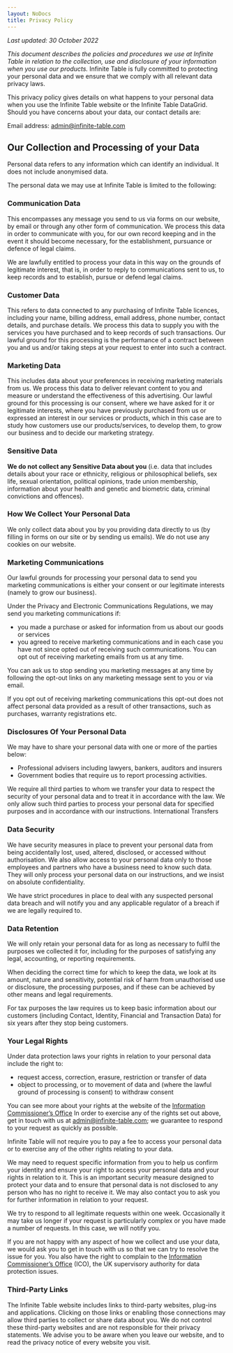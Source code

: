 ```yaml
---
layout: NoDocs
title: Privacy Policy
---
```

*Last updated: 30 October 2022*

*This document describes the policies and procedures we use at Infinite Table in relation to the collection, use and disclosure of your information when you use our products.*
Infinite Table is fully committed to protecting your personal data and we ensure that we comply with all relevant data privacy laws.

This privacy policy gives details on what happens to your personal data when you use the Infinite Table website or the Infinite Table DataGrid.  
Should you have concerns about your data, our contact details are:
<!-- Company name: [TBD] -->
Email address: admin@infinite-table.com
<!-- Mailing address: [TBD] -->

## Our Collection and Processing of your Data
Personal data refers to any information which can identify an individual. It does not include anonymised data.

The personal data we may use at Infinite Table is limited to the following: 

### Communication Data 
This encompasses any message you send to us via forms on our website, by email or through any other form of communication. We process this data in order to communicate with you, for our own record keeping and in the event it should become necessary, for the establishment, pursuance or defence of legal claims. 

We are lawfully entitled to process your data in this way on the grounds of legitimate interest, that is, in order to reply to communications sent to us, to keep records and to establish, pursue or defend legal claims.

### Customer Data
This refers to data connected to any purchasing of Infinite Table licences, including your name, billing address, email address, phone number, contact details, and purchase details. We process this data to supply you with the services you have purchased and to keep records of such transactions. Our lawful ground for this processing is the performance of a contract between you and us and/or taking steps at your request to enter into such a contract.

### Marketing Data
This includes data about your preferences in receiving marketing materials from us. We process this data to deliver relevant content to you and measure or understand the effectiveness of this advertising. Our lawful ground for this processing is our consent, where we have asked for it or legitimate interests, where you have previously purchased from us or expressed an interest in our services or products, which in this case are to study how customers use our products/services, to develop them, to grow our business and to decide our marketing strategy.

### Sensitive Data
**We do not collect any Sensitive Data about you** (i.e. data that includes details about your race or ethnicity, religious or philosophical beliefs, sex life, sexual orientation, political opinions, trade union membership, information about your health and genetic and biometric data, criminal convictions and offences).

### How We Collect Your Personal Data
We only collect data about you by you providing data directly to us (by filling in forms on our site or by sending us emails). We do not use any cookies on our website.

### Marketing Communications

Our lawful grounds for processing your personal data to send you marketing communications is either your consent or our legitimate interests (namely to grow our business).

Under the Privacy and Electronic Communications Regulations, we may send you marketing communications if:
* you made a purchase or asked for information from us about our goods or services
* you agreed to receive marketing communications and in each case you have not since opted out of receiving such communications. You can opt out of receiving marketing emails from us at any time.

You can ask us to stop sending you marketing messages at any time by following the opt-out links on any marketing message sent to you or via email.

If you opt out of receiving marketing communications this opt-out does not affect personal data provided as a result of other transactions, such as purchases, warranty registrations etc.

### Disclosures Of Your Personal Data
We may have to share your personal data with one or more of the parties below:
* Professional advisers including lawyers, bankers, auditors and insurers
* Government bodies that require us to report processing activities.

We require all third parties to whom we transfer your data to respect the security of your personal data and to treat it in accordance with the law. We only allow such third parties to process your personal data for specified purposes and in accordance with our instructions.
International Transfers

### Data Security
We have security measures in place to prevent your personal data from being accidentally lost, used, altered, disclosed, or accessed without authorisation. We also allow access to your personal data only to those employees and partners who have a business need to know such data. They will only process your personal data on our instructions, and we insist on absolute confidentiality.

We have strict procedures in place to deal with any suspected personal data breach and will notify you and any applicable regulator of a breach if we are legally required to.

###  Data Retention

We will only retain your personal data for as long as necessary to fulfil the purposes we collected it for, including for the purposes of satisfying any legal, accounting, or reporting requirements.

When deciding the correct time for which to keep the data, we look at its amount, nature and sensitivity, potential risk of harm from unauthorised use or disclosure, the processing purposes, and if these can be achieved by other means and legal requirements.

For tax purposes the law requires us to keep basic information about our customers (including Contact, Identity, Financial and Transaction Data) for six years after they stop being customers.

### Your Legal Rights
Under data protection laws your rights in relation to your personal data include the right to:
* request access, correction, erasure, restriction or transfer of data
* object to processing, or to movement of data and (where the lawful ground of processing is consent) to withdraw consent

You can see more about your rights at the website of the [Information Commissioner’s Office](https://ico.org.uk/for-organisations/guide-to-the-general-data-protection-regulation-gdpr/individual-rights/) 
In order to exercise any of the rights set out above, get in touch with us at [admin@infinite-table.com](mailto:admin@infinite-table.com); we guarantee to respond to your request as quickly as possible.

Infinite Table will not require you to pay a fee to access your personal data or to exercise any of the other rights relating to your data.

We may need to request specific information from you to help us confirm your identity and ensure your right to access your personal data and your rights in relation to it. This is an important security measure designed to protect your data and to ensure that personal data is not disclosed to any person who has no right to receive it. We may also contact you to ask you for further information in relation to your request.

We try to respond to all legitimate requests within one week. Occasionally it may take us longer if your request is particularly complex or you have made a number of requests. In this case, we will notify you.

If you are not happy with any aspect of how we collect and use your data, we would ask you to get in touch with us so that we can try to resolve the issue for you. You also have the right to complain to the [Information Commissioner’s Office](https://www.ico.org.uk/) (ICO), the UK supervisory authority for data protection issues. 

### Third-Party Links
The Infinite Table website includes links to third-party websites, plug-ins and applications. Clicking on those links or enabling those connections may allow third parties to collect or share data about you. We do not control these third-party websites and are not responsible for their privacy statements. We advise you to be aware when you leave our website, and to read the privacy notice of every website you visit.

